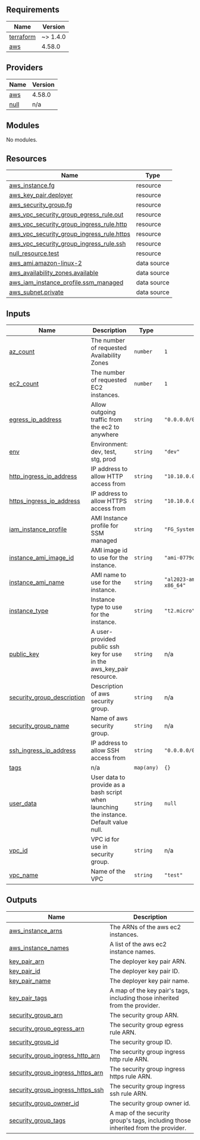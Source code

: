 <!-- BEGIN_TF_DOCS -->
## Requirements

| Name | Version |
|------|---------|
| <a name="requirement_terraform"></a> [terraform](#requirement\_terraform) | ~> 1.4.0 |
| <a name="requirement_aws"></a> [aws](#requirement\_aws) | 4.58.0 |

## Providers

| Name | Version |
|------|---------|
| <a name="provider_aws"></a> [aws](#provider\_aws) | 4.58.0 |
| <a name="provider_null"></a> [null](#provider\_null) | n/a |

## Modules

No modules.

## Resources

| Name | Type |
|------|------|
| [aws_instance.fg](https://registry.terraform.io/providers/hashicorp/aws/4.58.0/docs/resources/instance) | resource |
| [aws_key_pair.deployer](https://registry.terraform.io/providers/hashicorp/aws/4.58.0/docs/resources/key_pair) | resource |
| [aws_security_group.fg](https://registry.terraform.io/providers/hashicorp/aws/4.58.0/docs/resources/security_group) | resource |
| [aws_vpc_security_group_egress_rule.out](https://registry.terraform.io/providers/hashicorp/aws/4.58.0/docs/resources/vpc_security_group_egress_rule) | resource |
| [aws_vpc_security_group_ingress_rule.http](https://registry.terraform.io/providers/hashicorp/aws/4.58.0/docs/resources/vpc_security_group_ingress_rule) | resource |
| [aws_vpc_security_group_ingress_rule.https](https://registry.terraform.io/providers/hashicorp/aws/4.58.0/docs/resources/vpc_security_group_ingress_rule) | resource |
| [aws_vpc_security_group_ingress_rule.ssh](https://registry.terraform.io/providers/hashicorp/aws/4.58.0/docs/resources/vpc_security_group_ingress_rule) | resource |
| [null_resource.test](https://registry.terraform.io/providers/hashicorp/null/latest/docs/resources/resource) | resource |
| [aws_ami.amazon-linux-2](https://registry.terraform.io/providers/hashicorp/aws/4.58.0/docs/data-sources/ami) | data source |
| [aws_availability_zones.available](https://registry.terraform.io/providers/hashicorp/aws/4.58.0/docs/data-sources/availability_zones) | data source |
| [aws_iam_instance_profile.ssm_managed](https://registry.terraform.io/providers/hashicorp/aws/4.58.0/docs/data-sources/iam_instance_profile) | data source |
| [aws_subnet.private](https://registry.terraform.io/providers/hashicorp/aws/4.58.0/docs/data-sources/subnet) | data source |

## Inputs

| Name | Description | Type | Default | Required |
|------|-------------|------|---------|:--------:|
| <a name="input_az_count"></a> [az\_count](#input\_az\_count) | The number of requested Availability Zones | `number` | `1` | no |
| <a name="input_ec2_count"></a> [ec2\_count](#input\_ec2\_count) | The number of requested EC2 instances. | `number` | `1` | no |
| <a name="input_egress_ip_address"></a> [egress\_ip\_address](#input\_egress\_ip\_address) | Allow outgoing traffic from the ec2 to anywhere | `string` | `"0.0.0.0/0"` | no |
| <a name="input_env"></a> [env](#input\_env) | Environment: dev, test, stg, prod | `string` | `"dev"` | no |
| <a name="input_http_ingress_ip_address"></a> [http\_ingress\_ip\_address](#input\_http\_ingress\_ip\_address) | IP address to allow HTTP access from | `string` | `"10.10.0.0/16"` | no |
| <a name="input_https_ingress_ip_address"></a> [https\_ingress\_ip\_address](#input\_https\_ingress\_ip\_address) | IP address to allow HTTPS access from | `string` | `"10.10.0.0/16"` | no |
| <a name="input_iam_instance_profile"></a> [iam\_instance\_profile](#input\_iam\_instance\_profile) | AMI Instance profile for SSM managed | `string` | `"FG_SystemsManagerEC2InstanceManagementRole"` | no |
| <a name="input_instance_ami_image_id"></a> [instance\_ami\_image\_id](#input\_instance\_ami\_image\_id) | AMI image id to use for the instance. | `string` | `"ami-0779c326801d5a843"` | no |
| <a name="input_instance_ami_name"></a> [instance\_ami\_name](#input\_instance\_ami\_name) | AMI name to use for the instance. | `string` | `"al2023-ami-2023.0.20230315.0-kernel-6.1-x86_64"` | no |
| <a name="input_instance_type"></a> [instance\_type](#input\_instance\_type) | Instance type to use for the instance. | `string` | `"t2.micro"` | no |
| <a name="input_public_key"></a> [public\_key](#input\_public\_key) | A user-provided public ssh key for use in the aws\_key\_pair resource. | `string` | n/a | yes |
| <a name="input_security_group_description"></a> [security\_group\_description](#input\_security\_group\_description) | Description of aws security group. | `string` | n/a | yes |
| <a name="input_security_group_name"></a> [security\_group\_name](#input\_security\_group\_name) | Name of aws security group. | `string` | n/a | yes |
| <a name="input_ssh_ingress_ip_address"></a> [ssh\_ingress\_ip\_address](#input\_ssh\_ingress\_ip\_address) | IP address to allow SSH access from | `string` | `"0.0.0.0/0"` | no |
| <a name="input_tags"></a> [tags](#input\_tags) | n/a | `map(any)` | `{}` | no |
| <a name="input_user_data"></a> [user\_data](#input\_user\_data) | User data to provide as a bash script when launching the instance. Default value null. | `string` | `null` | no |
| <a name="input_vpc_id"></a> [vpc\_id](#input\_vpc\_id) | VPC id for use in security group. | `string` | n/a | yes |
| <a name="input_vpc_name"></a> [vpc\_name](#input\_vpc\_name) | Name of the VPC | `string` | `"test"` | no |

## Outputs

| Name | Description |
|------|-------------|
| <a name="output_aws_instance_arns"></a> [aws\_instance\_arns](#output\_aws\_instance\_arns) | The ARNs of the aws ec2 instances. |
| <a name="output_aws_instance_names"></a> [aws\_instance\_names](#output\_aws\_instance\_names) | A list of the aws ec2 instance names. |
| <a name="output_key_pair_arn"></a> [key\_pair\_arn](#output\_key\_pair\_arn) | The deployer key pair ARN. |
| <a name="output_key_pair_id"></a> [key\_pair\_id](#output\_key\_pair\_id) | The deployer key pair ID. |
| <a name="output_key_pair_name"></a> [key\_pair\_name](#output\_key\_pair\_name) | The deployer key pair name. |
| <a name="output_key_pair_tags"></a> [key\_pair\_tags](#output\_key\_pair\_tags) | A map of the key pair's tags, including those inherited from the provider. |
| <a name="output_security_group_arn"></a> [security\_group\_arn](#output\_security\_group\_arn) | The security group ARN. |
| <a name="output_security_group_egress_arn"></a> [security\_group\_egress\_arn](#output\_security\_group\_egress\_arn) | The security group egress rule ARN. |
| <a name="output_security_group_id"></a> [security\_group\_id](#output\_security\_group\_id) | The security group ID. |
| <a name="output_security_group_ingress_http_arn"></a> [security\_group\_ingress\_http\_arn](#output\_security\_group\_ingress\_http\_arn) | The security group ingress http rule ARN. |
| <a name="output_security_group_ingress_https_arn"></a> [security\_group\_ingress\_https\_arn](#output\_security\_group\_ingress\_https\_arn) | The security group ingress https rule ARN. |
| <a name="output_security_group_ingress_https_ssh"></a> [security\_group\_ingress\_https\_ssh](#output\_security\_group\_ingress\_https\_ssh) | The security group ingress ssh rule ARN. |
| <a name="output_security_group_owner_id"></a> [security\_group\_owner\_id](#output\_security\_group\_owner\_id) | The security group owner id. |
| <a name="output_security_group_tags"></a> [security\_group\_tags](#output\_security\_group\_tags) | A map of the security group's tags, including those inherited from the provider. |
<!-- END_TF_DOCS -->